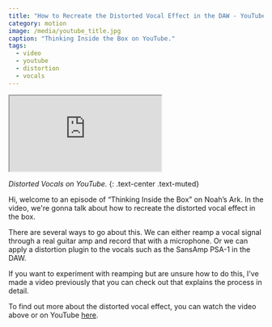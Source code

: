```yaml
---
title: "How to Recreate the Distorted Vocal Effect in the DAW - YouTube"
category: motion
image: /media/youtube_title.jpg
caption: "Thinking Inside the Box on YouTube."
tags:
  - video
  - youtube
  - distortion
  - vocals
---
```


<div class="embed-responsive embed-responsive-16by9">
	<iframe class="embed-responsive-item" src="https://www.youtube.com/embed/lj79JK0xw_s" allowfullscreen></iframe>
</div>

_Distorted Vocals on YouTube._
{: .text-center .text-muted}

Hi, welcome to an episode of “Thinking Inside the Box” on Noah’s Ark. In the video, we're gonna talk about how to recreate the distorted vocal effect in the box.

There are several ways to go about this. We can either reamp a vocal signal through a real guitar amp and record that with a microphone. Or we can apply a distortion plugin to the vocals such as the SansAmp PSA-1 in the DAW.

If you want to experiment with reamping but are unsure how to do this, I've made a video previously that you can check out that explains the process in detail.

To find out more about the distorted vocal effect, you can watch the video above or on YouTube [here](https://youtu.be/lj79JK0xw_s).
